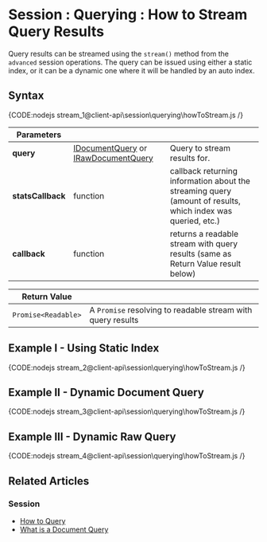 # Session : Querying : How to Stream Query Results

Query results can be streamed using the `stream()` method from the `advanced` session operations. The query can be issued using either a static index, or it can be a dynamic one where it will be handled by an auto index.

## Syntax

{CODE:nodejs stream_1@client-api\session\querying\howToStream.js /}

| Parameters | | |
| ------------- | ------------- | ----- |
| **query** | [IDocumentQuery](../../../client-api/session/querying/how-to-query#session.advanced.documentquery) or [IRawDocumentQuery](../../../client-api/session/querying/how-to-query#session.advanced.rawquery) | Query to stream results for. |
| **statsCallback** | function | callback returning information about the streaming query (amount of results, which index was queried, etc.) |
| **callback** | function | returns a readable stream with query results (same as Return Value result below) |

| Return Value | |
| ------------- | ----- |
| `Promise<Readable>` | A `Promise` resolving to readable stream with query results |

## Example I - Using Static Index

{CODE:nodejs stream_2@client-api\session\querying\howToStream.js /}

## Example II - Dynamic Document Query

{CODE:nodejs stream_3@client-api\session\querying\howToStream.js /}

## Example III - Dynamic Raw Query

{CODE:nodejs stream_4@client-api\session\querying\howToStream.js /}

## Related Articles

### Session

- [How to Query](../../../client-api/session/querying/how-to-query)
- [What is a Document Query](../../../client-api/session/querying/document-query/what-is-document-query)
